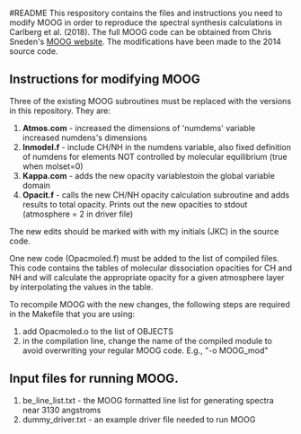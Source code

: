 #README
This respository contains the files and instructions you need to modify MOOG in order to reproduce the spectral synthesis calculations in Carlberg et al. (2018).  The full MOOG code can be obtained from Chris Sneden's [MOOG website](http://www.as.utexas.edu/~chris/moog.html). The modifications have been made to the 2014 source code.

## Instructions for modifying MOOG
Three of the existing MOOG subroutines must be replaced with the versions in this repository. They are:
1. **Atmos.com** - increased the dimensions of 'numdems' variable increased numdens's dimensions
2. **Inmodel.f** - include CH/NH in the numdens variable, also fixed definition of numdens for elements NOT controlled by molecular equilibrium (true when molset=0)
3. **Kappa.com**  - adds the new opacity variablestoin the global variable domain
4. **Opacit.f** - calls the new CH/NH opacity calculation subroutine and adds results to total opacity. Prints out the new opacities to stdout (atmosphere = 2 in driver file)

The new edits should be marked with with my initials (JKC) in the source code. 

One new code (Opacmoled.f) must be added to the list of compiled files. This code contains the tables of molecular dissociation opacities for CH and NH and will calculate the appropriate opacity for a given atmosphere layer by interpolating the values in the table.

To recompile MOOG with the new changes, the following steps are required in the Makefile that you are using:
1. add Opacmoled.o to the list of OBJECTS
2. in the compilation line, change the name of the compiled module to avoid overwriting your regular MOOG code. E.g., "-o MOOG_mod"

## Input files for running MOOG.
1. be_line_list.txt - the MOOG formatted line list for generating spectra near 3130 angstroms
2. dummy_driver.txt - an example driver file needed to run MOOG


